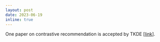 ```yaml
---
layout: post
date: 2023-06-19
inline: true
---
```


One paper on contrastive recommendation is accepted by TKDE [[link](https://arxiv.org/abs/2209.02544)].
